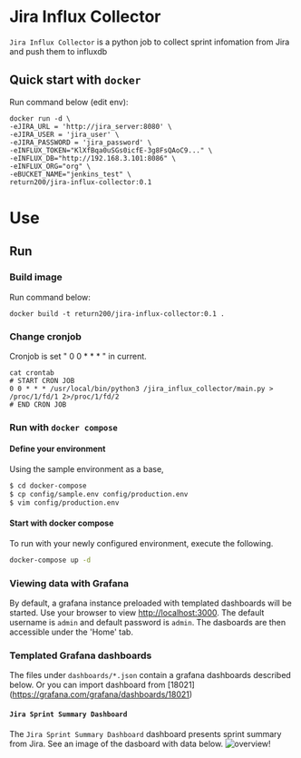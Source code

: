 # Jira Influx Collector 
`Jira Influx Collector` is a python job to collect sprint infomation from Jira and push them to influxdb

## Quick start with `docker`
Run command below (edit env):
```
docker run -d \
-eJIRA_URL = 'http://jira_server:8080' \
-eJIRA_USER = 'jira_user' \
-eJIRA_PASSWORD = 'jira_password' \
-eINFLUX_TOKEN="KlXfBqa0uSGs0icfE-3g8FsQAoC9..." \
-eINFLUX_DB="http://192.168.3.101:8086" \
-eINFLUX_ORG="org" \
-eBUCKET_NAME="jenkins_test" \
return200/jira-influx-collector:0.1
```

# Use

## Run

### Build image
Run command below:
```
docker build -t return200/jira-influx-collector:0.1 .
```
### Change cronjob
Cronjob is set " 0 0 * * * " in current.
```
cat crontab
# START CRON JOB
0 0 * * * /usr/local/bin/python3 /jira_influx_collector/main.py > /proc/1/fd/1 2>/proc/1/fd/2
# END CRON JOB
```

### Run with `docker compose`

#### Define your environment

Using the sample environment as a base, 

```bash
$ cd docker-compose
$ cp config/sample.env config/production.env
$ vim config/production.env
```
#### Start with docker compose 
To run with your newly configured environment, execute the following.

```bash
docker-compose up -d
```
### Viewing data with Grafana
By default, a grafana instance preloaded with templated dashboards will be started. Use your browser to view [http://localhost:3000](http://localhost:3000). The default username is `admin` and default password is `admin`. The dasboards are then accessible under the 'Home' tab.

### Templated Grafana dashboards

The files under `dashboards/*.json` contain a grafana dashboards described below.
Or you can import dashboard from [18021] (https://grafana.com/grafana/dashboards/18021)

#### `Jira Sprint Summary Dashboard` 

The `Jira Sprint Summary Dashboard` dashboard presents sprint summary from Jira. See an image of the dasboard with data below.
![overview!](https://github.com/return200-ok/jira-crawler/blob/main/assets/Jira_Sprint_Summary_Dashboard.png?raw=true)
